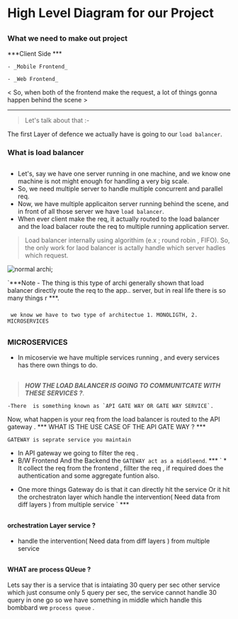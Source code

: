 # High Level Diagram for our Project
##

### What we need to make out project 

***Client Side ***

    - _Mobile Frontend_

    - _Web Frontend_

< So, when both of the frontend make the request, a lot of things gonna happen behind the scene >
***
> Let's talk about that :-

The first Layer of defence we actually have is going to our `load balancer`.

### What is load balancer 
##
* Let's, say we have one server running in one machine, and we know one machine is not might enough for handling a very big scale.
* So, we need multiple server to handle multiple concurrent and parallel req.
* Now, we have multiple applicaiton server running behind the scene, and in front of all those server we have `load balancer`.
* When ever client make the req, it actually routed to the load balancer and the load balacer route the req to multiple running application server.
> Load balancer internally using algorithim (e.x ; round robin , FIFO).
> So, the only work for laod balancer is actally handle which server hadles which request.

![normal archi](C:\Users\Luffy\Desktop\AirLine_Booking_Backend_API\Images);

`***Note - The thing is this type of archi generally shown that load balancer directly route the req to the app.. server, but in real life there is so many things r ***.

###
` we know we have to two type of architectue 1. MONOLIGTH, 2. MICROSERVICES`
##
### MICROSERVICES

- In micoservie we have multiple services running , and every services has there own things to do.
##

>***HOW THE LOAD BALANCER IS GOING TO COMMUNITCATE WITH THESE SERVICES ?***.

    -There  is something known as `API GATE WAY OR GATE WAY SERVICE`.

Now, what happen is your req from  the load balancer is routed to the API gateway .
*** WHAT IS THE USE CASE OF THE API GATE WAY ? ***

`GATEWAY is seprate service you maintain`

- In API gateway we going to filter the req . 
- B/W Frontend And the Backend the `GATEWAY act as a middleend`.
*** ` * It collect the req from the frontend , fillter the req , if required does the authentication and some aggregate funtion also.
* One more things Gateway do is that it can directly hit the service Or it hit the orchestraton layer which handle the intervention( Need data from diff layers ) from multiple service ` *** 
##
#### orchestration Layer service ?
- handle the intervention( Need data from diff layers ) from multiple service
##

#### WHAT are process QUeue ?

Lets say ther is a service that is intaiating 30 query per sec other service which just consume only 5 query per sec, the service cannot handle 30 query in one go so we have something in middle which handle this bombbard we ` process queue ` . 


 





